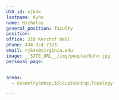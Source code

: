 ```yaml
---
UVA_id: njk4x
lastname: Kuhn
name: Nicholas
general_position: faculty
position:
office: 318 Kerchof Hall
phone: 434-924-7123
email: njk4x@virginia.edu
image: __SITE_URL__/img/people/Kuhn.jpg
personal_page:


areas:
  - Geometry&nbsp;$$\cup$$&nbsp;Topology

---
```

